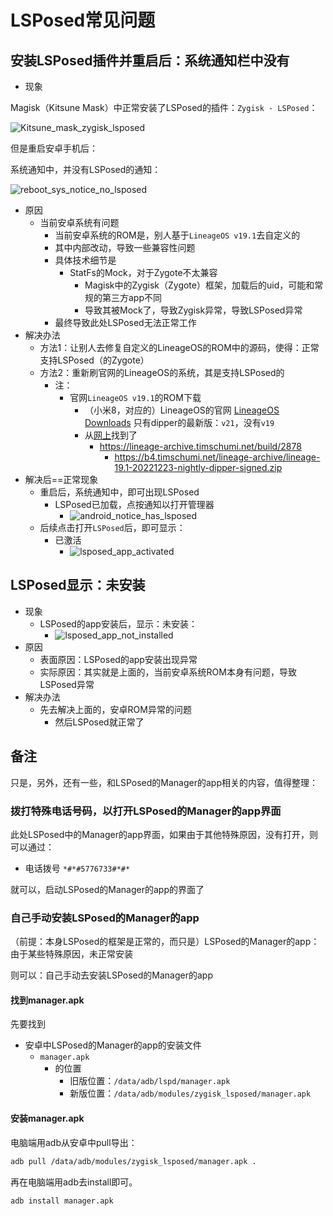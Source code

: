# LSPosed常见问题

## 安装LSPosed插件并重启后：系统通知栏中没有

* 现象

Magisk（Kitsune Mask）中正常安装了LSPosed的插件：`Zygisk - LSPosed`：

![Kitsune_mask_zygisk_lsposed](../assets/img/Kitsune_mask_zygisk_lsposed.png)

但是重启安卓手机后：

系统通知中，并没有LSPosed的通知：

![reboot_sys_notice_no_lsposed](../assets/img/reboot_sys_notice_no_lsposed.png)

* 原因
  * 当前安卓系统有问题
    * 当前安卓系统的ROM是，别人基于`LineageOS v19.1`去自定义的
    * 其中内部改动，导致一些兼容性问题
    * 具体技术细节是
      * StatFs的Mock，对于Zygote不太兼容
        * Magisk中的Zygisk（Zygote）框架，加载后的uid，可能和常规的第三方app不同
        * 导致其被Mock了，导致Zygisk异常，导致LSPosed异常
    * 最终导致此处LSPosed无法正常工作
* 解决办法
  * 方法1：让别人去修复自定义的LineageOS的ROM中的源码，使得：正常支持LSPosed（的Zygote）
  * 方法2：重新刷官网的LineageOS的系统，其是支持LSPosed的
    * 注：
      * 官网`LineageOS v19.1`的ROM下载
        * （小米8，对应的）LineageOS的官网 [LineageOS Downloads](https://download.lineageos.org/devices/dipper/builds) 只有dipper的最新版：`v21`，没有`v19`
        * 从[网上](https://lineage-archive.timschumi.net)找到了
          * https://lineage-archive.timschumi.net/build/2878
            * https://b4.timschumi.net/lineage-archive/lineage-19.1-20221223-nightly-dipper-signed.zip
* 解决后==正常现象
  * 重启后，系统通知中，即可出现LSPosed
    * LSPosed已加载，点按通知以打开管理器
      * ![android_notice_has_lsposed](../assets/img/android_notice_has_lsposed.png)
  * 后续点击打开`LSPosed`后，即可显示：
    * 已激活
      * ![lsposed_app_activated](../assets/img/lsposed_app_activated.png)

## LSPosed显示：未安装

* 现象
  * LSPosed的app安装后，显示：未安装：
    * ![lsposed_app_not_installed](../assets/img/lsposed_app_not_installed.png)
* 原因
  * 表面原因：LSPosed的app安装出现异常
  * 实际原因：其实就是上面的，当前安卓系统ROM本身有问题，导致LSPosed异常
* 解决办法
  * 先去解决上面的，安卓ROM异常的问题
    * 然后LSPosed就正常了

## 备注

只是，另外，还有一些，和LSPosed的Manager的app相关的内容，值得整理：

### 拨打特殊电话号码，以打开LSPosed的Manager的app界面

此处LSPosed中的Manager的app界面，如果由于其他特殊原因，没有打开，则可以通过：

* 电话拨号 `*#*#5776733#*#*`

就可以，启动LSPosed的Manager的app的界面了

### 自己手动安装LSPosed的Manager的app

（前提：本身LSPosed的框架是正常的，而只是）LSPosed的Manager的app：由于某些特殊原因，未正常安装

则可以：自己手动去安装LSPosed的Manager的app

#### 找到manager.apk

先要找到

* 安卓中LSPosed的Manager的app的安装文件
  * `manager.apk`
    * 的位置
      * 旧版位置：`/data/adb/lspd/manager.apk`
      * 新版位置：`/data/adb/modules/zygisk_lsposed/manager.apk`

#### 安装manager.apk

电脑端用adb从安卓中pull导出：

```bash
adb pull /data/adb/modules/zygisk_lsposed/manager.apk .
```

再在电脑端用adb去install即可。

```bash
adb install manager.apk
```
